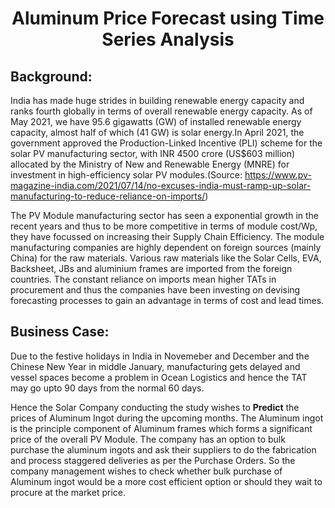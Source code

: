 # <center> Aluminum Price Forecast using Time Series Analysis </center>


## Background:

India has made huge strides in building renewable energy capacity and ranks fourth globally in terms of overall renewable energy capacity. As of May 2021, we have 95.6 gigawatts (GW) of installed renewable energy capacity, almost half of which (41 GW) is solar energy.In April 2021, the government approved the Production-Linked Incentive (PLI) scheme for the solar PV manufacturing sector, with INR 4500 crore (US$603 million) allocated by the Ministry of New and Renewable Energy (MNRE) for investment in high-efficiency solar PV modules.(Source: https://www.pv-magazine-india.com/2021/07/14/no-excuses-india-must-ramp-up-solar-manufacturing-to-reduce-reliance-on-imports/)

The PV Module manufacturing sector has seen a exponential growth in the recent years and thus to be more competitive in terms of module cost/Wp, they have focussed on increasing their Supply Chain Efficiency. The module manufacturing companies are highly dependent on foreign sources (mainly China) for the raw materials. Various raw materials like the Solar Cells, EVA, Backsheet, JBs and aluminium frames are imported from the foreign countries. The constant reliance on imports mean higher TATs in procurement and thus the companies have been investing on devising forecasting processes to gain an advantage in terms of cost and lead times.



## Business Case:

Due to the festive holidays in India in Novemeber and December and the Chinese New Year in middle January, manufacturing gets delayed and vessel spaces become a problem in Ocean Logistics and hence the TAT may go upto 90 days from the normal 60 days.

Hence the Solar Company conducting the study wishes to **Predict** the prices of Aluminum Ingot during the upcoming months. The Aluminum ingot is the principle component of Aluminum frames which forms a significant price of the overall PV Module. The company has an option to bulk purchase the aluminum ingots and ask their suppliers to do the fabrication and process staggered deliveries as per the Purchase Orders. So the company management wishes to check whether bulk purchase of Aluminum ingot would be a more cost efficient option or should they wait to procure at the market price.
